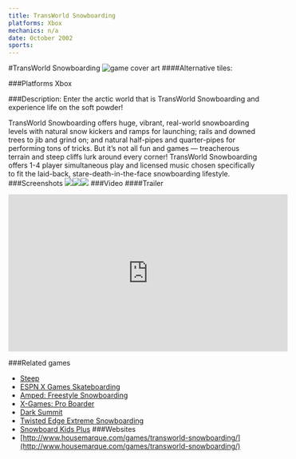 ```yaml
---
title: TransWorld Snowboarding
platforms: Xbox
mechanics: n/a
date: October 2002
sports: 
---
```

#TransWorld Snowboarding
![game cover art](//images.igdb.com/igdb/image/upload/t_cover_big/t1i9syslizdfvldcho6o.jpg "Logo Title Text 1")
####Alternative tiles:

###Platforms
Xbox

###Description:
Enter the arctic world that is TransWorld Snowboarding and experience life on the soft powder!

TransWorld Snowboarding offers huge, vibrant, real-world snowboarding levels with natural snow kickers and ramps for launching; rails and downed trees to jib and grind on; and natural half-pipes and quarter-pipes for performing tons of tricks. But it’s not all fun and games — treacherous terrain and steep cliffs lurk around every corner! TransWorld Snowboarding offers 1-4 player simultaneous play and licensed music chosen specifically to fit the laid-back, stare-death-in-the-face snowboarding lifestyle.
###Screenshots
<a target="_blank" href="//images.igdb.com/igdb/image/upload/t_cover_big/ofbaotddatfigwkbukzq.jpg"><img src="//images.igdb.com/igdb/image/upload/t_thumb/ofbaotddatfigwkbukzq.jpg"/></a><a target="_blank" href="//images.igdb.com/igdb/image/upload/t_cover_big/gs2z4wvc5wygynlpp6yg.jpg"><img src="//images.igdb.com/igdb/image/upload/t_thumb/gs2z4wvc5wygynlpp6yg.jpg"/></a><a target="_blank" href="//images.igdb.com/igdb/image/upload/t_cover_big/tugifcn9ufgdwqfbo0f4.jpg"><img src="//images.igdb.com/igdb/image/upload/t_thumb/tugifcn9ufgdwqfbo0f4.jpg"/></a>
###Video
####Trailer

<iframe width="560" height="315" src="https://www.youtube.com/embed/Gi8Sg6_776Y" frameborder="0" allowfullscreen></iframe>

###Related games
* [Steep](/games/steep-19554/)
* [ESPN X Games Skateboarding](/games/espn-x-games-skateboarding-6398/)
* [Amped: Freestyle Snowboarding](/games/amped-freestyle-snowboarding-5484/)
* [X-Games: Pro Boarder](/games/x-games-pro-boarder-44844/)
* [Dark Summit](/games/dark-summit-3869/)
* [Twisted Edge Extreme Snowboarding](/games/twisted-edge-extreme-snowboarding-3622/)
* [Snowboard Kids Plus](/games/snowboard-kids-plus-72103/)
###Websites
* [http://www.housemarque.com/games/transworld-snowboarding/](http://www.housemarque.com/games/transworld-snowboarding/)
